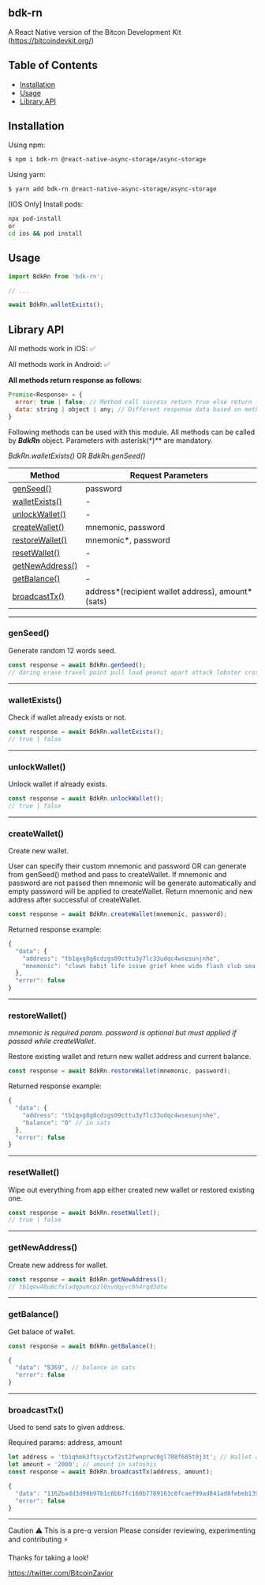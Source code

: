 ## bdk-rn

A React Native version of the Bitcon Development Kit (https://bitcoindevkit.org/)

## Table of Contents

- [Installation](#installation)
- [Usage](#usage)
- [Library API](#library-api)

## Installation

Using npm:

```bash
$ npm i bdk-rn @react-native-async-storage/async-storage
```

Using yarn:

```bash
$ yarn add bdk-rn @react-native-async-storage/async-storage
```

[IOS Only] Install pods:

```bash
npx pod-install
or
cd ios && pod install
```

## Usage

```js
import BdkRn from 'bdk-rn';

// ...

await BdkRn.walletExists();
```

## Library API

All methods work in iOS: ✅

All methods work in Android: ✅

**All methods return response as follows:**

```js
Promise<Response> = {
  error: true | false; // Method call success return true else return false.
  data: string | object | any; // Different response data based on method call.
}
```

Following methods can be used with this module. All methods can be called by **_BdkRn_** object. Parameters with asterisk(\*)\*\* are mandatory.

_BdkRn.walletExists()_ OR _BdkRn.genSeed()_

| Method                            | Request Parameters                                |
| --------------------------------- | ------------------------------------------------- |
| [genSeed()](#genmnemonic)         | password                                          |
| [walletExists()](#walletexists)   | -                                                 |
| [unlockWallet()](#unlockwallet)   | -                                                 |
| [createWallet()](#createwallet)   | mnemonic, password                                |
| [restoreWallet()](#restorewallet) | mnemonic\*, password                              |
| [resetWallet()](#resetwallet)     | -                                                 |
| [getNewAddress()](#getnewaddress) | -                                                 |
| [getBalance()](#getbalance)       | -                                                 |
| [broadcastTx()](#broadcasttx)     | address*(recipient wallet address), amount*(sats) |

---

### genSeed()

Generate random 12 words seed.

```js
const response = await BdkRn.genSeed();
// daring erase travel point pull loud peanut apart attack lobster cross surprise
```

---

### walletExists()

Check if wallet already exists or not.

```js
const response = await BdkRn.walletExists();
// true | false
```

---

### unlockWallet()

Unlock wallet if already exists.

```js
const response = await BdkRn.unlockWallet();
// true | false
```

---

### createWallet()

Create new wallet.

User can specify their custom mnemonic and password OR can generate from genSeed() method and pass to createWallet.
If mnemonic and password are not passed then mnemonic will be generate automatically and empty password will be applied to createWallet.
Return mnemonic and new address after successful of createWallet.

```js
const response = await BdkRn.createWallet(mnemonic, password);
```

Returned response example:

```js
{
  "data": {
    "address": "tb1qxg8g8cdzgs09cttu3y7lc33udqc4wsesunjnhe",
    "mnemonic": "clown habit life issue grief knee wide flash club sea card control"
  },
  "error": false
}
```

---

### restoreWallet()

_mnemonic is required param. password is optional but must applied if passed while createWallet_.

Restore existing wallet and return new wallet address and current balance.

```js
const response = await BdkRn.restoreWallet(mnemonic, password);
```

Returned response example:

```js
{
  "data": {
    "address": "tb1qxg8g8cdzgs09cttu3y7lc33udqc4wsesunjnhe",
    "balance": "0" // in sats
  },
  "error": false
}
```

---

### resetWallet()

Wipe out everything from app either created new wallet or restored existing one.

```js
const response = await BdkRn.resetWallet();
// true | false
```

---

### getNewAddress()

Create new address for wallet.

```js
const response = await BdkRn.getNewAddress();
// tb1qew48u6cfxladqpumcpzl0svdqyvc9h4rqd3dtw
```

---

### getBalance()

Get balace of wallet.

```js
const response = await BdkRn.getBalance();
```

```js
{
  "data": "8369", // balance in sats
  "error": false
}
```

---

### broadcastTx()

Used to send sats to given address.

Required params: address, amount

```js
let address = 'tb1qhmk3ftsyctxf2st2fwnprwc0gl708f685t0j3t'; // Wallet address
let amount = '2000'; // amount in satoshis
const response = await BdkRn.broadcastTx(address, amount);
```

```js
{
  "data": "1162badd3d98b97b1c6bb7fc160b7789163c0fcaef99ad841ad8febeb1395864", // transaction id
  "error": false
}
```

---

Caution ⚠️ This is a pre-⍺ version
Please consider reviewing, experimenting and contributing ⚡️

Thanks for taking a look!

https://twitter.com/BitcoinZavior
